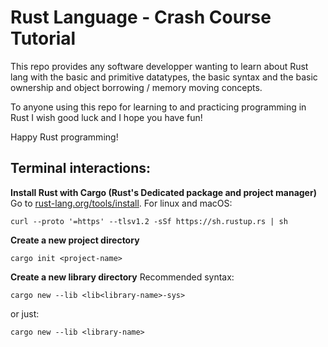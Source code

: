 # Rust Language - Crash Course Tutorial

This repo provides any software developper wanting to learn about Rust lang with the basic and primitive datatypes, the basic syntax and the basic ownership and object borrowing / memory moving concepts.

To anyone using this repo for learning to and practicing programming in Rust I wish good luck and I hope you have fun!

Happy Rust programming!


## Terminal interactions:

**Install Rust with Cargo (Rust's Dedicated package and project manager)**
Go to [rust-lang.org/tools/install](https://www.rust-lang.org/tools/install). For linux and macOS:
```
curl --proto '=https' --tlsv1.2 -sSf https://sh.rustup.rs | sh
```

**Create a new project directory**

```
cargo init <project-name>
```

**Create a new library directory**
Recommended syntax:
```
cargo new --lib <lib<library-name>-sys>
```
or just:
 ```
cargo new --lib <library-name>
```
